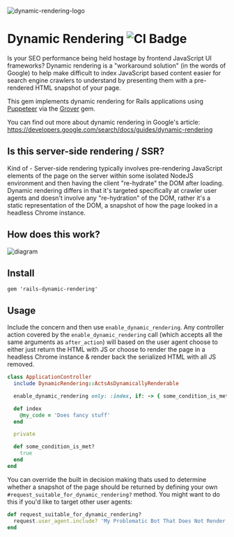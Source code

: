 ![dynamic-rendering-logo](https://user-images.githubusercontent.com/2643026/94681334-28e48f80-031b-11eb-8dd5-010e6e23500c.png)

# Dynamic Rendering ![CI Badge](https://github.com/tricycle/rails-dynamic-rendering/workflows/RSpec%20Test%20Suite/badge.svg)

Is your SEO performance being held hostage by frontend JavaScript UI frameworks? Dynamic rendering is a "workaround solution" (in the words of Google) to help make difficult to index JavaScript based content easier for search engine crawlers to understand by presenting them with a pre-rendered HTML snapshot of your page.

This gem implements dynamic rendering for Rails applications using [Puppeteer](https://github.com/puppeteer/puppeteer) via the [Grover](https://github.com/Studiosity/grover) gem.

You can find out more about dynamic rendering in Google's article:
https://developers.google.com/search/docs/guides/dynamic-rendering

## Is this server-side rendering / SSR?

Kind of - Server-side rendering typically involves pre-rendering JavaScript elements of the page on the server within some isolated NodeJS environment and then having the client "re-hydrate" the DOM after loading. Dynamic rendering differs in that it's targeted specifically at crawler user agents and doesn't involve any "re-hydration" of the DOM, rather it's a static representation of the DOM, a snapshot of how the page looked in a headless Chrome instance.

## How does this work?

![diagram](https://user-images.githubusercontent.com/2643026/94683948-39970480-031f-11eb-9ea7-e90a03b0529b.jpg)

## Install

`gem 'rails-dynamic-rendering'`

## Usage

Include the concern and then use `enable_dynamic_rendering`. Any controller action covered by the `enable_dynamic_rendering` call (which accepts all the same arguments as `after_action`) will based on the user agent choose to either just return the HTML with JS or choose to render the page in a headless Chrome instance & render back the serialized HTML with all JS removed.

```ruby
class ApplicationController
  include DynamicRendering::ActsAsDynamicallyRenderable

  enable_dynamic_rendering only: :index, if: -> { some_condition_is_met? }

  def index
    @my_code = 'Does fancy stuff'
  end

  private

  def some_condition_is_met?
    true
  end
end

```

You can override the built in decision making thats used to determine whether a snapshot of the page should be returned by defining your own `#request_suitable_for_dynamic_rendering?` method. You might want to do this if you'd like to target other user agents:

```ruby
def request_suitable_for_dynamic_rendering?
  request.user_agent.include? 'My Problematic Bot That Does Not Render JS Content'
end
```

